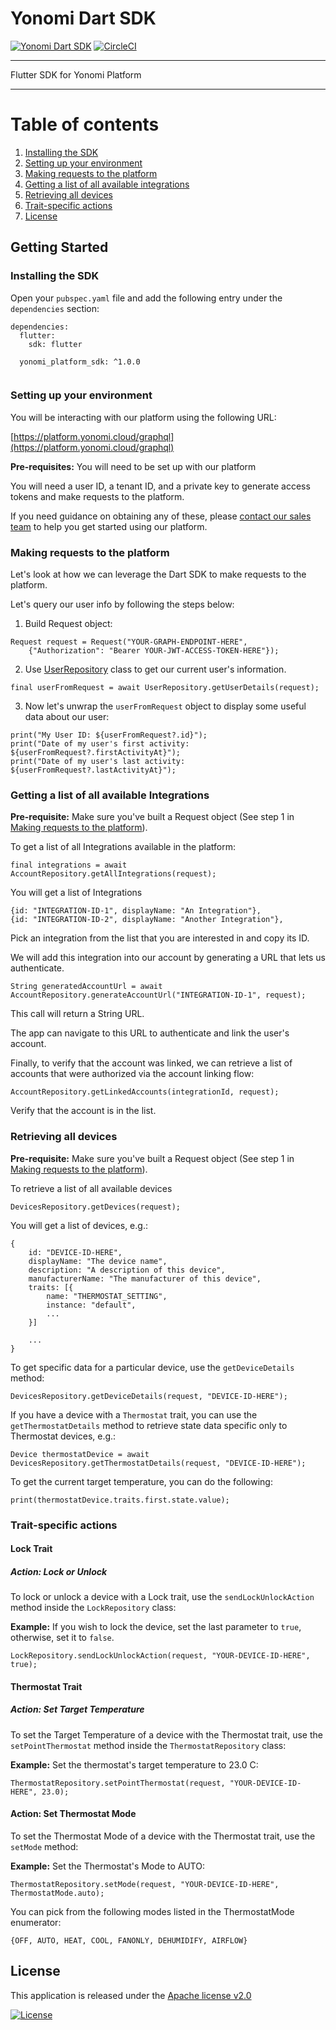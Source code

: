 # Yonomi Dart SDK

[![Yonomi Dart SDK][sdk-shield]][yonomi]
[![CircleCI][circle-shield]][circle-pipeline]

---

Flutter SDK for Yonomi Platform

---

# Table of contents

1. [Installing the SDK](#install-sdk)
1. [Setting up your environment](#setup-env)
1. [Making requests to the platform](#first-request)
1. [Getting a list of all available integrations](#account-flow)
1. [Retrieving all devices](#retrieve-devices)
1. [Trait-specific actions](#trait-actions)
1. [License](#license)

## Getting Started

### Installing the SDK <a name="install-sdk"></a>

Open your `pubspec.yaml` file and add the following entry under the `dependencies` section:

```
dependencies:
  flutter:
    sdk: flutter
    
  yonomi_platform_sdk: ^1.0.0
  
```

###  Setting up your environment<a name="setup-env"></a>

You will be interacting with our platform using the following URL:

[https://platform.yonomi.cloud/graphql](https://platform.yonomi.cloud/graphql)

**Pre-requisites:** You will need to be set up with our platform

You will need a user ID, a tenant ID, and a private key to generate access tokens and make requests to the platform.

If you need guidance on obtaining any of these, please [contact our sales team](https://www.yonomi.co/contact-us) to help you get started using our platform.

###  Making requests to the platform <a name="first-request"></a>
Let's look at how we can leverage the Dart SDK to make requests to the platform.

Let's query our user info by following the steps below:

1. Build Request object:

```
Request request = Request("YOUR-GRAPH-ENDPOINT-HERE",
    {"Authorization": "Bearer YOUR-JWT-ACCESS-TOKEN-HERE"});
```

2. Use [UserRepository]() class to get our current user's information.

```
final userFromRequest = await UserRepository.getUserDetails(request);
```

3. Now let's unwrap the `userFromRequest` object to display some useful data about our user:

```
print("My User ID: ${userFromRequest?.id}");
print("Date of my user's first activity: ${userFromRequest?.firstActivityAt}");
print("Date of my user's last activity: ${userFromRequest?.lastActivityAt}");
```

### Getting a list of all available Integrations <a name="account-flow"></a>

**Pre-requisite:** Make sure you've built a Request object (See step 1 in [Making requests to the platform](#first-request)).

To get a list of all Integrations available in the platform:

```
final integrations = await AccountRepository.getAllIntegrations(request);
```

You will get a list of Integrations

```
{id: "INTEGRATION-ID-1", displayName: "An Integration"},
{id: "INTEGRATION-ID-2", displayName: "Another Integration"},
```

Pick an integration from the list that you are interested in and copy its ID.

We will add this integration into our account by generating a URL that lets us authenticate.

```
String generatedAccountUrl = await AccountRepository.generateAccountUrl("INTEGRATION-ID-1", request);
```

This call will return a String URL.

The app can navigate to this URL to authenticate and link the user's account.

Finally, to verify that the account was linked, we can retrieve a list of accounts that were authorized via the account linking flow:

```
AccountRepository.getLinkedAccounts(integrationId, request);
```

Verify that the account is in the list.

###  Retrieving all devices <a name="retrieve-devices"></a>

**Pre-requisite:** Make sure you've built a Request object (See step 1 in [Making requests to the platform](#first-request)).

To retrieve a list of all available devices

```
DevicesRepository.getDevices(request);
```

You will get a list of devices, e.g.:

```
{
    id: "DEVICE-ID-HERE",
    displayName: "The device name",
    description: "A description of this device",
    manufacturerName: "The manufacturer of this device",
    traits: [{
    	name: "THERMOSTAT_SETTING",
    	instance: "default",
    	...
    }]
    
    ...
}
```

To get specific data for a particular device, use the `getDeviceDetails` method:

```
DevicesRepository.getDeviceDetails(request, "DEVICE-ID-HERE");
```

If you have a device with a `Thermostat` trait, you can use the `getThermostatDetails` method to retrieve state data specific only to Thermostat devices, e.g.:

```
Device thermostatDevice = await DevicesRepository.getThermostatDetails(request, "DEVICE-ID-HERE");
```

To get the current target temperature, you can do the following:

```
print(thermostatDevice.traits.first.state.value);

```

### Trait-specific actions <a name="trait-actions"></a>

#### Lock Trait

##### Action: Lock or Unlock
To lock or unlock a device with a Lock trait, use the `sendLockUnlockAction` method inside the `LockRepository` class:

**Example:** If you wish to lock the device, set the last parameter to `true`, otherwise, set it to `false`.
```
LockRepository.sendLockUnlockAction(request, "YOUR-DEVICE-ID-HERE", true);
```

#### Thermostat Trait

##### Action: Set Target Temperature

To set the Target Temperature of a device with the Thermostat trait, use the `setPointThermostat` method inside the `ThermostatRepository` class:

**Example:** Set the thermostat's target temperature to 23.0 C:

```
ThermostatRepository.setPointThermostat(request, "YOUR-DEVICE-ID-HERE", 23.0);
```

#### Action: Set Thermostat Mode

To set the Thermostat Mode of a device with the Thermostat trait, use the `setMode` method:

**Example:** Set the Thermostat's Mode to AUTO:

```
ThermostatRepository.setMode(request, "YOUR-DEVICE-ID-HERE", ThermostatMode.auto);
```
You can pick from the following modes listed in the ThermostatMode enumerator:

```
{OFF, AUTO, HEAT, COOL, FANONLY, DEHUMIDIFY, AIRFLOW}
```

## License <a name="license"></a>
This application is released under the [Apache license v2.0](LICENSE)

[![License](https://img.shields.io/badge/License-Apache%202.0-blue.svg)](https://opensource.org/licenses/Apache-2.0)

[circle-shield]: https://circleci.com/gh/Yonomi/yonomi-dart-sdk/tree/main.svg?style=shield&circle-token=470fbce0775849f45768cb551352807a5652f75f
[circle-pipeline]: https://app.circleci.com/pipelines/github/Yonomi/yonomi-dart-sdk
[sdk-shield]: https://img.shields.io/badge/Yonomi-SDK:_Dart-lightgrey.svg?colorA=ffd500&colorB=5c5c5c
[yonomi]: https://www.yonomi.co/
